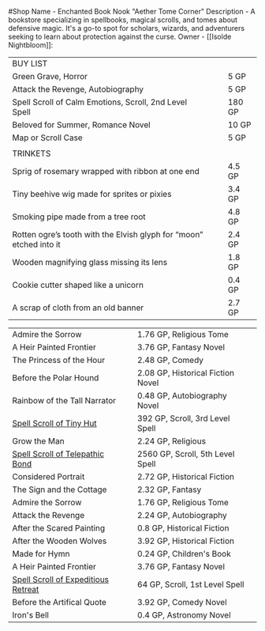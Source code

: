 #Shop 
Name - Enchanted Book Nook "Aether Tome Corner"
Description - A bookstore specializing in spellbooks, magical scrolls, and tomes about defensive magic. It's a go-to spot for scholars, wizards, and adventurers seeking to learn about protection against the curse.
Owner - [[Isolde Nightbloom]]: 

|   |   |   |   |
|---|---|---|---|
|BUY LIST|   |   |   |
|Green Grave, Horror|   |   |5 GP|
|Attack the Revenge, Autobiography|   |   |5 GP|
|Spell Scroll of Calm Emotions, Scroll, 2nd Level Spell|   |   |180 GP|
|Beloved for Summer, Romance Novel|   |   |10 GP|
|Map or Scroll Case|   |   |5 GP|
|||||
|TRINKETS|   |   |   |
|Sprig of rosemary wrapped with ribbon at one end|   |   |4.5 GP|
|Tiny beehive wig made for sprites or pixies|   |   |3.4 GP|
|Smoking pipe made from a tree root|   |   |4.8 GP|
|Rotten ogre’s tooth with the Elvish glyph for “moon” etched into it|   |   |2.4 GP|
|Wooden magnifying glass missing its lens|   |   |1.8 GP|
|Cookie cutter shaped like a unicorn|   |   |0.4 GP|
|A scrap of cloth from an old banner|   |   |2.7 GP|


|   |   |   |   |
|---|---|---|---|
|Admire the Sorrow|   |1.76 GP, Religious Tome|   |
|A Heir Painted Frontier|   |3.76 GP, Fantasy Novel|   |
|The Princess of the Hour|   |2.48 GP, Comedy|   |
|Before the Polar Hound|   |2.08 GP, Historical Fiction Novel|   |
|Rainbow of the Tall Narrator|   |0.48 GP, Autobiography Novel|   |
|[Spell Scroll of Tiny Hut](https://www.dndbeyond.com/spells/tiny-hut)|   |392 GP, Scroll, 3rd Level Spell|   |
|Grow the Man|   |2.24 GP, Religious|   |
|[Spell Scroll of Telepathic Bond](https://www.dndbeyond.com/spells/telepathic-bond)|   |2560 GP, Scroll, 5th Level Spell|   |
|Considered Portrait|   |2.72 GP, Historical Fiction|   |
|The Sign and the Cottage|   |2.32 GP, Fantasy|   |
|Admire the Sorrow|   |1.76 GP, Religious Tome|   |
|Attack the Revenge|   |2.24 GP, Autobiography|   |
|After the Scared Painting|   |0.8 GP, Historical Fiction|   |
|After the Wooden Wolves|   |3.92 GP, Historical Fiction|   |
|Made for Hymn|   |0.24 GP, Children's Book|   |
|A Heir Painted Frontier|   |3.76 GP, Fantasy Novel|   |
|[Spell Scroll of Expeditious Retreat](https://www.dndbeyond.com/spells/expeditious-retreat)|   |64 GP, Scroll, 1st Level Spell|   |
|Before the Artifical Quote|   |3.92 GP, Comedy Novel|   |
|Iron's Bell|   |0.4 GP, Astronomy Novel|   |
